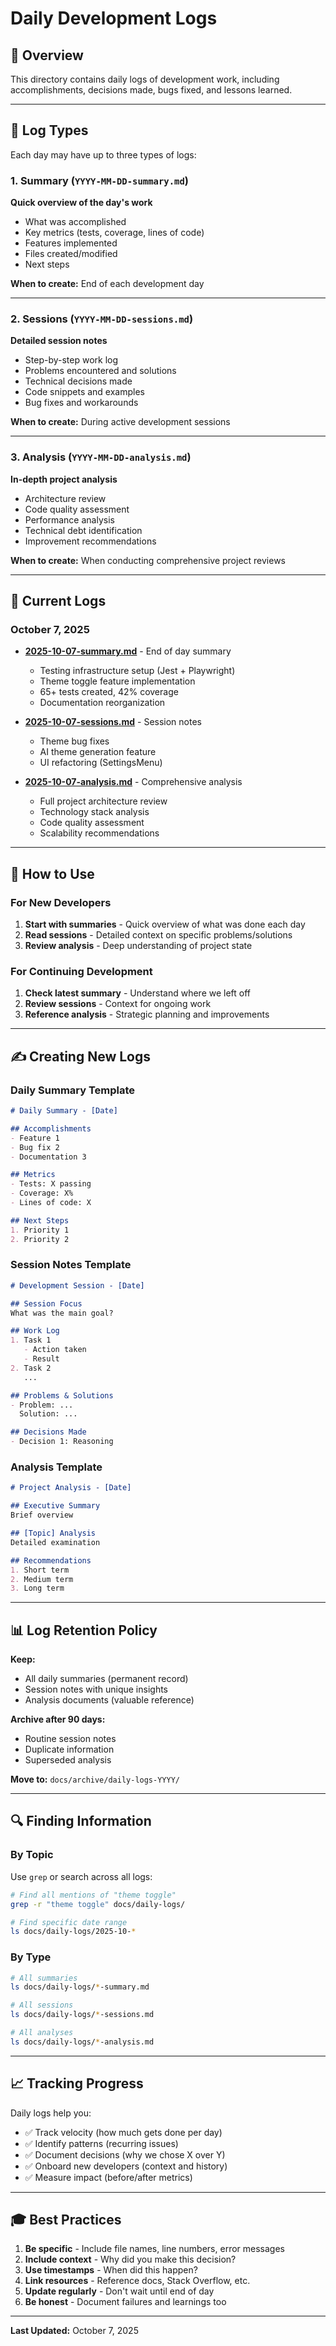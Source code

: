 # Daily Development Logs

## 📅 Overview

This directory contains daily logs of development work, including accomplishments, decisions made, bugs fixed, and lessons learned.

---

## 📝 Log Types

Each day may have up to three types of logs:

### 1. Summary (`YYYY-MM-DD-summary.md`)
**Quick overview of the day's work**
- What was accomplished
- Key metrics (tests, coverage, lines of code)
- Features implemented
- Files created/modified
- Next steps

**When to create:** End of each development day

---

### 2. Sessions (`YYYY-MM-DD-sessions.md`)
**Detailed session notes**
- Step-by-step work log
- Problems encountered and solutions
- Technical decisions made
- Code snippets and examples
- Bug fixes and workarounds

**When to create:** During active development sessions

---

### 3. Analysis (`YYYY-MM-DD-analysis.md`)
**In-depth project analysis**
- Architecture review
- Code quality assessment
- Performance analysis
- Technical debt identification
- Improvement recommendations

**When to create:** When conducting comprehensive project reviews

---

## 📂 Current Logs

### October 7, 2025

- **[2025-10-07-summary.md](./2025-10-07-summary.md)** - End of day summary
  - Testing infrastructure setup (Jest + Playwright)
  - Theme toggle feature implementation
  - 65+ tests created, 42% coverage
  - Documentation reorganization
  
- **[2025-10-07-sessions.md](./2025-10-07-sessions.md)** - Session notes
  - Theme bug fixes
  - AI theme generation feature
  - UI refactoring (SettingsMenu)
  
- **[2025-10-07-analysis.md](./2025-10-07-analysis.md)** - Comprehensive analysis
  - Full project architecture review
  - Technology stack analysis
  - Code quality assessment
  - Scalability recommendations

---

## 🎯 How to Use

### For New Developers
1. **Start with summaries** - Quick overview of what was done each day
2. **Read sessions** - Detailed context on specific problems/solutions
3. **Review analysis** - Deep understanding of project state

### For Continuing Development
1. **Check latest summary** - Understand where we left off
2. **Review sessions** - Context for ongoing work
3. **Reference analysis** - Strategic planning and improvements

---

## ✍️ Creating New Logs

### Daily Summary Template
```markdown
# Daily Summary - [Date]

## Accomplishments
- Feature 1
- Bug fix 2
- Documentation 3

## Metrics
- Tests: X passing
- Coverage: X%
- Lines of code: X

## Next Steps
1. Priority 1
2. Priority 2
```

### Session Notes Template
```markdown
# Development Session - [Date]

## Session Focus
What was the main goal?

## Work Log
1. Task 1
   - Action taken
   - Result
2. Task 2
   ...

## Problems & Solutions
- Problem: ...
  Solution: ...

## Decisions Made
- Decision 1: Reasoning
```

### Analysis Template
```markdown
# Project Analysis - [Date]

## Executive Summary
Brief overview

## [Topic] Analysis
Detailed examination

## Recommendations
1. Short term
2. Medium term
3. Long term
```

---

## 📊 Log Retention Policy

**Keep:**
- All daily summaries (permanent record)
- Session notes with unique insights
- Analysis documents (valuable reference)

**Archive after 90 days:**
- Routine session notes
- Duplicate information
- Superseded analysis

**Move to:** `docs/archive/daily-logs-YYYY/`

---

## 🔍 Finding Information

### By Topic
Use `grep` or search across all logs:
```bash
# Find all mentions of "theme toggle"
grep -r "theme toggle" docs/daily-logs/

# Find specific date range
ls docs/daily-logs/2025-10-*
```

### By Type
```bash
# All summaries
ls docs/daily-logs/*-summary.md

# All sessions
ls docs/daily-logs/*-sessions.md

# All analyses
ls docs/daily-logs/*-analysis.md
```

---

## 📈 Tracking Progress

Daily logs help you:
- ✅ Track velocity (how much gets done per day)
- ✅ Identify patterns (recurring issues)
- ✅ Document decisions (why we chose X over Y)
- ✅ Onboard new developers (context and history)
- ✅ Measure impact (before/after metrics)

---

## 🎓 Best Practices

1. **Be specific** - Include file names, line numbers, error messages
2. **Include context** - Why did you make this decision?
3. **Use timestamps** - When did this happen?
4. **Link resources** - Reference docs, Stack Overflow, etc.
5. **Update regularly** - Don't wait until end of day
6. **Be honest** - Document failures and learnings too

---

**Last Updated:** October 7, 2025

